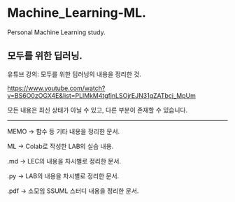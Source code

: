 # Machine_Learning-ML.
Personal Machine Learning study.

## 모두를 위한 딥러닝.
유튜브 강의: 모두를 위한 딥러닝의 내용을 정리한 것.

https://www.youtube.com/watch?v=BS6O0zOGX4E&list=PLlMkM4tgfjnLSOjrEJN31gZATbcj_MpUm

모든 내용은 최신 상태가 아닐 수 있고, 다른 부분이 존재할 수 있습니다.

* * *

MEMO → 함수 등 기타 내용을 정리한 문서.

ML → Colab로 작성한 LAB의 실습 내용.

.md → LEC의 내용을 차시별로 정리한 문서.

.py → LAB의 내용을 차시별로 정리한 문서.

.pdf → 소모임 SSUML 스터디 내용을 정리한 문서.
